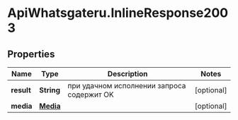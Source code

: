 # ApiWhatsgateru.InlineResponse2003

## Properties
Name | Type | Description | Notes
------------ | ------------- | ------------- | -------------
**result** | **String** | при удачном исполнении запроса содержит OK | [optional] 
**media** | [**Media**](Media.md) |  | [optional] 
